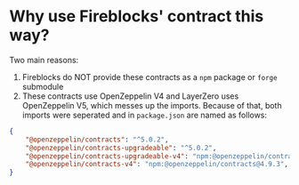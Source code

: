 # Why use Fireblocks' contract this way?

Two main reasons:

1. Fireblocks do NOT provide these contracts as a `npm` package or `forge` submodule
2. These contracts use OpenZeppelin V4 and LayerZero uses OpenZeppelin V5, which messes up the imports. Because of that, both imports were seperated and in `package.json` are named as follows:

```json
{
    "@openzeppelin/contracts": "^5.0.2",
    "@openzeppelin/contracts-upgradeable": "^5.0.2",
    "@openzeppelin/contracts-upgradeable-v4": "npm:@openzeppelin/contracts-upgradeable@4.9.3",
    "@openzeppelin/contracts-v4": "npm:@openzeppelin/contracts@4.9.3",
}
```